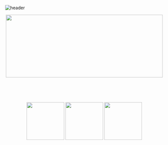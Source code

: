 
![header](https://capsule-render.vercel.app/api?type=waving&color=timeGradient&height=120&section=header&text=Hi,%20I'm%20Gabs&fontColor=fafafa&fontSize=50&animation=fadeIn&)

<div id="header" align="center">

  <img src="https://media.giphy.com/media/yC7j4vZDEvrK8/giphy.gif" width="500" height="200"/>

<br/><br/><br/>

  <p></p>
     <img src="https://github-readme-streak-stats.herokuapp.com/?user=gabriely-get&hide_border=false" height="120"/>
    <img src="https://github-readme-stats.vercel.app/api?username=Gabriely-get&hide_border=false&include_all_commits=false&count_private=false" height="120"/>
    <img src="https://github-readme-stats.vercel.app/api/top-langs/?username=gabriely-get&hide_border=false&layout=compact" height="120"/>
  <p></p>

</div> 




<!--

**Gabriely-get/Gabriely-get** is a ✨ _special_ ✨ repository because its `README.md` (this file) appears on your GitHub profile.

Here are some ideas to get you started:

- 🔭 I’m currently working on ...
- 🌱 I’m currently learning ...
- 👯 I’m looking to collaborate on ...
- 🤔 I’m looking for help with ...
- 💬 Ask me about ...
- 📫 How to reach me: ...
- 😄 Pronouns: ...
- ⚡ Fun fact: ...
-->
